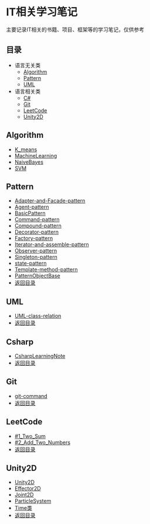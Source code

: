IT相关学习笔记
================

主要记录IT相关的书籍、项目、框架等的学习笔记，仅供参考

## 目录

* 语言无关类
  * [Algorithm](#Algorithm)
  * [Pattern](#Pattern)
  * [UML](#UML)
* 语言相关类
  * [C#](#Csharp)
  * [Git](#Git)
  * [LeetCode](#LeetCode)
  * [Unity2D](#Unity2D)



## Algorithm

* [K_means](/Algorithm/K_means)
* [MachineLearning](/Algorithm/MachineLearning)
* [NaiveBayes](/Algorithm/NaiveBayes)
* [SVM](/Algorithm/SVM)

## Pattern

* [Adapter-and-Facade-pattern](/PatternNote/Adapter-and-Facade-pattern)
* [Agent-pattern](/PatternNote/Agent-pattern)
* [BasicPattern](/PatternNote/BasicPattern)
* [Command-pattern](/PatternNote/Command-pattern)
* [Compound-pattern](/PatternNote/Compound-pattern)
* [Decorator-pattern](/PatternNote/Decorator-pattern)
* [Factory-pattern](/PatternNote/Factory-pattern)
* [Iterator-and-assemble-pattern](/PatternNote/Iterator-and-assemble-pattern)
* [Observer-pattern](/PatternNote/Observer-pattern)
* [Singleton-pattern](/PatternNote/Singleton-pattern)
* [state-pattern](/PatternNote/state-pattern)
* [Template-method-pattern](/PatternNote/Template-method-pattern)
* [PatternObjectBase](/PatternNote/PatternObjectBase)
* [返回目录](#目录)

## UML

* [UML-class-relation](/UML-class-relation)
* [返回目录](#目录)

## Csharp

* [CsharpLearningNote](/Csharp-learningNote)
* [返回目录](#目录)

## Git

* [git-command](/Git-Command-Learning)
* [返回目录](#目录)

## LeetCode

* [#1_Two_Sum](/LeetCode/#1_Two_Sum.md)
* [#2_Add_Two_Numbers](/LeetCode/#2_Add_Two_Numbers.md)
* [返回目录](#目录)

## Unity2D

* [Unity2D](/Unity2D-Learning)
* [Effector2D](/Unity2D-Learning/Effector2D)
* [Joint2D](/Unity2D-Learning/Joint2D)
* [ParticleSystem](/Unity2D-Learning/ParticleSystem)
* [Time类](/Unity2D-Learning/Time类)
* [返回目录](#目录)

